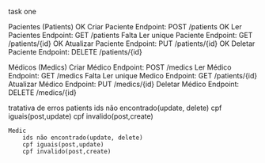 task one

Pacientes (Patients)
   OK Criar Paciente
        Endpoint: POST /patients
    OK Ler Pacientes
        Endpoint: GET /patients
    Falta Ler unique Paciente
        Endpoint: GET /patients/{id}
    OK Atualizar Paciente
        Endpoint: PUT /patients/{id}
    OK Deletar Paciente
        Endpoint: DELETE /patients/{id}

Médicos (Medics)
    Criar Médico
        Endpoint: POST /medics
    Ler Médico
        Endpoint: GET /medics
    Falta Ler unique Medico
        Endpoint: GET /patients/{id}
    Atualizar Médico
        Endpoint: PUT /medics/{id}
    Deletar Médico
        Endpoint: DELETE /medics/{id}

tratativa de erros
    patients 
        ids não encontrado(update, delete)
        cpf iguais(post,update)
        cpf invalido(post,create)

    Medic
        ids não encontrado(update, delete)
        cpf iguais(post,update)
        cpf invalido(post,create)
